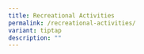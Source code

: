 ```yaml
---
title: Recreational Activities
permalink: /recreational-activities/
variant: tiptap
description: ""
---
```

